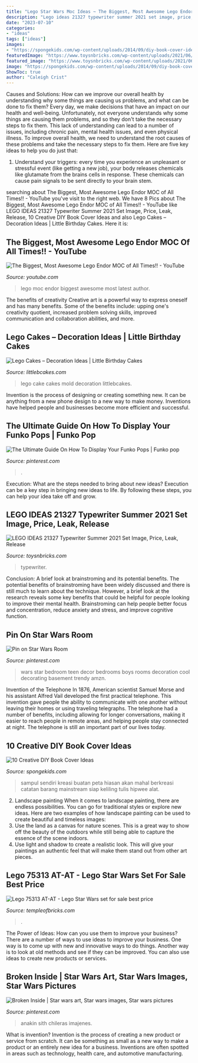 ```yaml
---
title: "Lego Star Wars Moc Ideas ~ The Biggest, Most Awesome Lego Endor Moc Of All Times!!"
description: "Lego ideas 21327 typewriter summer 2021 set image, price, leak, release"
date: "2023-07-10"
categories:
- "ideas"
tags: ["ideas"]
images:
- "https://spongekids.com/wp-content/uploads/2014/09/diy-book-cover-ideas/10-map-covers.jpg"
featuredImage: "https://www.toysnbricks.com/wp-content/uploads/2021/06/LEGO-IDEAS-21327-Typewriter-Front-Box-Summer-2021.jpg"
featured_image: "https://www.toysnbricks.com/wp-content/uploads/2021/06/LEGO-IDEAS-21327-Typewriter-Front-Box-Summer-2021.jpg"
image: "https://spongekids.com/wp-content/uploads/2014/09/diy-book-cover-ideas/10-map-covers.jpg"
ShowToc: true
author: "Caleigh Crist"
---
```



Causes and Solutions: How can we improve our overall health by understanding why some things are causing us problems, and what can be done to fix them?
Every day, we make decisions that have an impact on our health and well-being. Unfortunately, not everyone understands why some things are causing them problems, and so they don't take the necessary steps to fix them. This lack of understanding can lead to a number of issues, including chronic pain, mental health issues, and even physical illness. To improve overall health, we need to understand the root causes of these problems and take the necessary steps to fix them. Here are five key ideas to help you do just that: 
1) Understand your triggers: every time you experience an unpleasant or stressful event (like getting a new job), your body releases chemicals like glutamate from the brains cells in response. These chemicals can cause pain signals to be sent directly to your brain stem.

	

		
searching about The Biggest, Most Awesome Lego Endor MOC of All Times!! - YouTube you've visit to the right web. We have 8 Pics about The Biggest, Most Awesome Lego Endor MOC of All Times!! - YouTube like LEGO IDEAS 21327 Typewriter Summer 2021 Set Image, Price, Leak, Release, 10 Creative DIY Book Cover Ideas and also Lego Cakes – Decoration Ideas | Little Birthday Cakes. Here it is:
		
    
## The Biggest, Most Awesome Lego Endor MOC Of All Times!! - YouTube

<img loading=lazy src="https://i.ytimg.com/vi/FtPx7Fsk5qU/maxresdefault.jpg" onerror="this.onerror=null;this.src='https://tse1.mm.bing.net/th?id=OIP.fzzLUZY1j8viyb7OCEiTwQHaEK&amp;pid=15.1';" alt="The Biggest, Most Awesome Lego Endor MOC of All Times!! - YouTube">

_Source: youtube.com_

>lego moc endor biggest awesome most latest author. 

	

The benefits of creativity
Creative art is a powerful way to express oneself and has many benefits. Some of the benefits include: upping one's creativity quotient, increased problem solving skills, improved communication and collaboration abilities, and more.

    
## Lego Cakes – Decoration Ideas | Little Birthday Cakes

<img loading=lazy src="http://www.littlebcakes.com/wp-content/uploads/2013/08/Lego-Cake-Mold.jpg" onerror="this.onerror=null;this.src='https://tse2.mm.bing.net/th?id=OIP.8Ksfz2ttmpj5-Deht4nD3gHaFj&amp;pid=15.1';" alt="Lego Cakes – Decoration Ideas | Little Birthday Cakes">

_Source: littlebcakes.com_

>lego cake cakes mold decoration littlebcakes. 

	

Invention is the process of designing or creating something new. It can be anything from a new phone design to a new way to make money. Inventions have helped people and businesses become more efficient and successful.

    
## The Ultimate Guide On How To Display Your Funko Pops | Funko Pop

<img loading=lazy src="https://i.pinimg.com/736x/77/74/9f/77749f0a8fd1e11e9500d3d48a08e6d9.jpg" onerror="this.onerror=null;this.src='https://tse1.mm.bing.net/th?id=OIP.xNdNPy0d80nvVm6q9UGxPgHaJ3&amp;pid=15.1';" alt="The Ultimate Guide On How To Display Your Funko Pops | Funko pop">

_Source: pinterest.com_

>. 

	

Execution: What are the steps needed to bring about new ideas?
Execution can be a key step in bringing new ideas to life. By following these steps, you can help your idea take off and grow.

    
## LEGO IDEAS 21327 Typewriter Summer 2021 Set Image, Price, Leak, Release

<img loading=lazy src="https://www.toysnbricks.com/wp-content/uploads/2021/06/LEGO-IDEAS-21327-Typewriter-Front-Box-Summer-2021.jpg" onerror="this.onerror=null;this.src='https://tse2.mm.bing.net/th?id=OIP.lUe9Cy3azYswenyj526SSwHaFy&amp;pid=15.1';" alt="LEGO IDEAS 21327 Typewriter Summer 2021 Set Image, Price, Leak, Release">

_Source: toysnbricks.com_

>typewriter. 

	

Conclusion: A brief look at brainstroming and its potential benefits.
The potential benefits of brainstroming have been widely discussed and there is still much to learn about the technique. However, a brief look at the research reveals some key benefits that could be helpful for people looking to improve their mental health. Brainstroming can help people better focus and concentration, reduce anxiety and stress, and improve cognitive function.

    
## Pin On Star Wars Room

<img loading=lazy src="https://i.pinimg.com/736x/23/4c/5c/234c5ccef17a5d040802731ee53ee0af.jpg" onerror="this.onerror=null;this.src='https://tse3.mm.bing.net/th?id=OIP.nWaaHTpUmiurSF50p4QZwwHaLH&amp;pid=15.1';" alt="Pin on Star Wars Room">

_Source: pinterest.com_

>wars star bedroom teen decor bedrooms boys rooms decoration cool decorating basement trendy amzn. 

	

Invention of the Telephone
In 1876, American scientist Samuel Morse and his assistant Alfred Vail developed the first practical telephone. This invention gave people the ability to communicate with one another without leaving their homes or using traveling telegraphs. The telephone had a number of benefits, including allowing for longer conversations, making it easier to reach people in remote areas, and helping people stay connected at night. The telephone is still an important part of our lives today.

    
## 10 Creative DIY Book Cover Ideas

<img loading=lazy src="https://spongekids.com/wp-content/uploads/2014/09/diy-book-cover-ideas/10-map-covers.jpg" onerror="this.onerror=null;this.src='https://tse4.mm.bing.net/th?id=OIP.-rTiqnHESYghAtHHIh685QHaGg&amp;pid=15.1';" alt="10 Creative DIY Book Cover Ideas">

_Source: spongekids.com_

>sampul sendiri kreasi buatan peta hiasan akan mahal berkreasi catatan barang mainstream siap keliling tulis hipwee alat. 

	

2. Landscape painting
When it comes to landscape painting, there are endless possibilities. You can go for traditional styles or explore new ideas. Here are two examples of how landscape painting can be used to create beautiful and timeless images: 
2. Use the land as a canvas for nature scenes. This is a great way to show off the beauty of the outdoors while still being able to capture the essence of the scene indoors.
3. Use light and shadow to create a realistic look. This will give your paintings an authentic feel that will make them stand out from other art pieces.

    
## Lego 75313 AT-AT - Lego Star Wars Set For Sale Best Price

<img loading=lazy src="https://www.templeofbricks.com/img/sets/full/lego-star-wars/set-lego-star-wars-75313-14.jpg" onerror="this.onerror=null;this.src='https://tse1.mm.bing.net/th?id=OIP.FEiZuvfU4gl2TCKkO1rCsgHaP3&amp;pid=15.1';" alt="Lego 75313 AT-AT - Lego Star Wars set for sale best price">

_Source: templeofbricks.com_

>. 

	

The Power of Ideas: How can you use them to improve your business?
There are a number of ways to use ideas to improve your business. One way is to come up with new and innovative ways to do things. Another way is to look at old methods and see if they can be improved. You can also use ideas to create new products or services.

    
## Broken Inside | Star Wars Art, Star Wars Images, Star Wars Pictures

<img loading=lazy src="https://i.pinimg.com/736x/c6/28/8a/c6288af502eaef62432487ad77dcaf10.jpg" onerror="this.onerror=null;this.src='https://tse4.mm.bing.net/th?id=OIP.YcB9rnyf1sojT9CcDlhtBwHaNN&amp;pid=15.1';" alt="Broken Inside | Star wars art, Star wars images, Star wars pictures">

_Source: pinterest.com_

>anakin sith chileras imajenes. 

	

What is invention?
Invention is the process of creating a new product or service from scratch. It can be something as small as a new way to make a product or an entirely new idea for a business. Inventions are often spotted in areas such as technology, health care, and automotive manufacturing.

